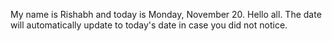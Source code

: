 My name is Rishabh and today is Monday, November 20. Hello all. The date will automatically update to today's date in case you did not notice.
